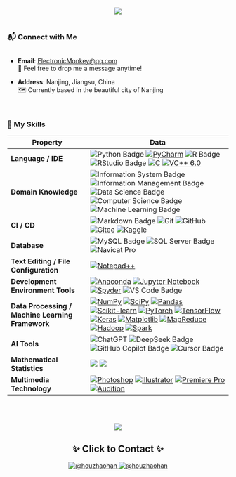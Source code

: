 <!-- 动态标题 -->
<h1 align="center">
  <a href="https://git.io/typing-svg">
    <img src="https://readme-typing-svg.herokuapp.com/?font=Fira+Code&size=30&pause=1000&color=58A6FF&width=435&lines=Hi+👋+I'm+The-Monkey-at-NJAU;Welcome+to+My+GitHub+Profile!&center=true&size=24" />
  </a>
</h1>

<div style="
  font-size: 2.5em;
  text-align: center;
  margin: 40px 0;
  font-family: 'Segoe UI', 'SimHei', sans-serif;
  color: #2c3e50;
">
</div>

### <div>📬 Connect with Me</div>

<div style="margin-top: 30px;">

- **Email**: [ElectronicMonkey@qq.com](mailto:ElectronicMonkey@qq.com)  
  📧 Feel free to drop me a message anytime!

- **Address**: Nanjing, Jiangsu, China  
  🗺️ Currently based in the beautiful city of Nanjing

<br>

### 🧩 My Skills
| Property | Data |
|---|---|
| **Language / IDE** | ![Python Badge](https://img.shields.io/badge/-Python-3776AB?style=flat&logo=Python&logoColor=white) [![PyCharm](https://img.shields.io/badge/-PyCharm-21D789?style=flat&logo=pycharm&logoColor=white)](https://www.jetbrains.com/pycharm/) ![R Badge](https://img.shields.io/badge/-R-276DC3?style=flat&logo=R&logoColor=white) ![RStudio Badge](https://img.shields.io/badge/-RStudio-75AADB?style=flat&logo=RStudio&logoColor=white) [![C](https://img.shields.io/badge/-C-A8B9CC?style=flat&logo=c&logoColor=white)](https://en.wikipedia.org/wiki/C_(programming_language)) [![VC++ 6.0](https://img.shields.io/badge/-VC%2B%2B%206.0-004088?style=flat&logo=c%2B%2B&logoColor=white)](https://docs.microsoft.com/cpp/)|
| **Domain Knowledge** | ![Information System Badge](https://img.shields.io/badge/-Information%20System-6D4C41?style=flat&logo=Apache-Kafka&logoColor=white) ![Information Management Badge](https://img.shields.io/badge/-Information%20Management-00758F?style=flat&logo=Microsoft-Access&logoColor=white) ![Data Science Badge](https://img.shields.io/badge/-Data%20Science-01BEF2?style=flat&logo=Jupyter&logoColor=white) ![Computer Science Badge](https://img.shields.io/badge/-Computer%20Science-00599C?style=flat&logo=Computer-Science&logoColor=white) ![Machine Learning Badge](https://img.shields.io/badge/-Machine%20Learning-FF6F00?style=flat&logo=TensorFlow&logoColor=white) |
| **CI / CD** | ![Markdown Badge](https://img.shields.io/badge/-Markdown-2088FF?style=flat&logo=Markdown&logoColor=white) ![Git](https://img.shields.io/badge/-Git-004400?style=flat&logo=git)&nbsp;![GitHub](https://img.shields.io/badge/-GitHub-444444?style=flat&logo=github)&nbsp;[![Gitee](https://img.shields.io/badge/-Gitee-C71D23?style=flat&logo=gitee&logoColor=white)](https://gitee.com/) ![Kaggle](https://img.shields.io/badge/-Kaggle-444444?style=flat&logo=kaggle) |
| **Database** | ![MySQL Badge](https://img.shields.io/badge/-MySQL-4479A1?style=flat&logo=MySQL&logoColor=white) ![SQL Server Badge](https://img.shields.io/badge/-SQL%20Server-CC2927?style=flat&logo=microsoft-sql-server&logoColor=white) ![Navicat Pro](https://img.shields.io/badge/-Navicat%20Premium-2C3E50?style=flat&logo=navicat&logoColor=white&link=https://www.navicat.com) |
| **Text Editing / File Configuration** | [![Notepad++](https://img.shields.io/badge/-Notepad++-90E59A?style=flat&logo=notepad%2B%2B&logoColor=black)](https://notepad-plus-plus.org/) |
| **Development Environment Tools** | [![Anaconda](https://img.shields.io/badge/-Anaconda-44A833?style=flat&logo=anaconda&logoColor=white)](https://www.anaconda.com/) [![Jupyter Notebook](https://img.shields.io/badge/-Jupyter_Notebook-%23F37626?style=flat&logo=jupyter&logoColor=white)](https://jupyter.org/) [![Spyder](https://img.shields.io/badge/-Spyder-FF0000?style=flat&logo=spyder-ide&logoColor=white)](https://www.spyder-ide.org/) ![VS Code Badge](https://img.shields.io/badge/VS_Code-007ACC?style=flat&logo=visualstudiocode&logoColor=white) |
| **Data Processing / Machine Learning Framework** | [![NumPy](https://img.shields.io/badge/-NumPy-%23013243?style=flat&logo=numpy&logoColor=white)](https://numpy.org/) [![SciPy](https://img.shields.io/badge/-SciPy-8CAAE6?style=flat&logo=scipy&logoColor=white)](https://www.scipy.org/) [![Pandas](https://img.shields.io/badge/-Pandas-%23150458?style=flat&logo=pandas&logoColor=white)](https://pandas.pydata.org/) [![Scikit-learn](https://img.shields.io/badge/-Scikit--learn-%23F7931E?style=flat&logo=scikit-learn&logoColor=white)](https://scikit-learn.org/) [![PyTorch](https://img.shields.io/badge/-PyTorch-EE4C2C?style=flat&logo=pytorch&logoColor=white)](https://pytorch.org/) [![TensorFlow](https://img.shields.io/badge/-TensorFlow-%23FF6F00?style=flat&logo=tensorflow&logoColor=white)](https://www.tensorflow.org/) [![Keras](https://img.shields.io/badge/-Keras-%23D00000?style=flat&logo=keras&logoColor=white)](https://keras.io/) [![Matplotlib](https://img.shields.io/badge/-Matplotlib-11557C?style=flat&logo=python&logoColor=white)](https://matplotlib.org/) [![MapReduce](https://img.shields.io/badge/-MapReduce-%23006699?style=flat&logo=apache&logoColor=white)](https://hadoop.apache.org/docs/current/hadoop-mapreduce-client/hadoop-mapreduce-client-core/MapReduceTutorial.html) [![Hadoop](https://img.shields.io/badge/-Hadoop-%23FFCC66?style=flat&logo=apache-hadoop&logoColor=black)](https://hadoop.apache.org/) [![Spark](https://img.shields.io/badge/-Spark-%23E25A1C?style=flat&logo=apachespark&logoColor=white)](https://spark.apache.org/) |
| **AI Tools** | ![ChatGPT](https://img.shields.io/badge/-ChatGPT-444444?style=flat&logo=ChatGPT)&nbsp;![DeepSeek Badge](https://img.shields.io/badge/-DeepSeek-0047FF?style=flat&logo=deepseek&logoColor=white) ![GitHub Copilot Badge](https://img.shields.io/badge/-GitHub%20Copilot-0094FF?style=flat&logo=github-copilot&logoColor=white) ![Cursor Badge](https://img.shields.io/badge/-Cursor-5C4DFF?style=flat&logo=cursor&logoColor=white) |
| **Mathematical Statistics** |<img src="https://img.shields.io/badge/-SPSS-1F77B4?style=flat&logo=SPSS&logoColor=white" /> <img src="https://img.shields.io/badge/-MATLAB-E4707A?style=flat&logo=MATLAB&logoColor=white" /> |
| **Multimedia Technology** |[![Photoshop](https://img.shields.io/badge/-Photoshop-31A8FF?style=flat&logo=adobe-photoshop&logoColor=white)](https://www.adobe.com/products/photoshop.html) [![Illustrator](https://img.shields.io/badge/-Illustrator-FF9A00?style=flat&logo=adobe-illustrator&logoColor=white)](https://www.adobe.com/products/illustrator.html) [![Premiere Pro](https://img.shields.io/badge/-Premiere%20Pro-9999FF?style=flat&logo=adobe-premiere-pro&logoColor=white)](https://www.adobe.com/products/premiere.html) [![Audition](https://img.shields.io/badge/-Audition-006400?style=flat&logo=adobe-audition&logoColor=white)](https://www.adobe.com/products/audition.html) |

<br>

<!--
### 📈 User Data
-->

<!-- 双统计卡片 -->
<!--
<div align="center">
  <img height="180em" src="https://github-readme-stats.vercel.app/api?username=houzhaohan&show_icons=true&theme=radical&include_all_commits=true&count_private=true"/>
  <img height="180em" src="https://github-readme-stats.vercel.app/api/top-langs/?username=houzhaohan&layout=compact&theme=radical&langs_count=8"/>
</div>
-->

<!-- 3D贡献图 -->
<!--
<p align="center">
  <img src="https://github-readme-activity-graph.vercel.app/graph?username=houzhaohan&theme=react-dark&hide_border=true&area=true&custom_title=My%20Coding%20Activity">
</p>
-->

<!-- 详细统计面板 -->
<!--
<table align="center">
  <tr>
    <td>
      <img src="https://github-profile-summary-cards.vercel.app/api/cards/profile-details?username=houzhaohan&theme=monokai" />
    </td>
  </tr>
</table>
-->

<br>
<!-- 
### <center> 🛠️ The Monkey at NJAU's Contribution Plot</center> 
<picture>
  <source media="(prefers-color-scheme: dark)" srcset="https://raw.githubusercontent.com/houzhaohan/houzhaohan/output/github-contribution-grid-snake-dark.svg">  
  <source media="(prefers-color-scheme: light)" srcset="https://raw.githubusercontent.com/houzhaohan/houzhaohan/output/github-contribution-grid-snake.svg">  
  <img alt="github contribution grid snake animation" src="https://raw.githubusercontent.com/houzhaohan/houzhaohan/output/github-contribution-grid-snake.svg">  
</picture>
<br>
-->
 
<p align="center">
  <a href="https://github.com/piyushsuthar/github-readme-quotes">
  <img src="https://quotes-github-readme.vercel.app/api?type=horizontal&theme=dark&quote=+诚+朴+勤+仁+&author=南京农业大学校训">
  </a>
</p>


<!-- 联系方式 -->
<h2 align="center">✨ Click to Contact ✨</h2>
<p align="center">
  <a href="https://www.facebook.com/share/1F86Qa25Un/" target="_blank">
    <img src="https://img.shields.io/badge/@houzhaohan-1877F2?style=for-the-badge&logo=facebook&logoColor=white" alt="@houzhaohan"/>
  </a>
  <a href="https://t.me/houzhaohan" target="_blank">
    <img src="https://img.shields.io/badge/@houzhaohan-26A5E4?style=for-the-badge&logo=telegram&logoColor=white" alt="@houzhaohan"/>
</a>
</p>
